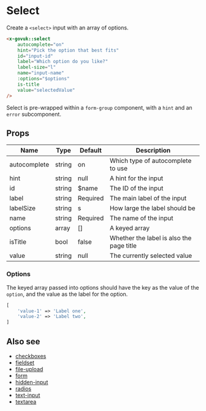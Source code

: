 # Select

Create a `<select>` input with an array of options.

```html
<x-govuk::select
    autocomplete="on"
    hint="Pick the option that best fits"
    id="input-id"
    label="Which option do you like?"
    label-size="l"
    name="input-name"
    :options="$options"
    is-title
    value="selectedValue"
/>
```

Select is pre-wrapped within a `form-group` component, with a `hint` and an `error` subcomponent.

## Props

| Name         | Type   | Default  | Description |
| ------------ | ------ | -------- | ----------- |
| autocomplete | string | on       | Which type of autocomplete to use |
| hint         | string | null     | A hint for the input |
| id           | string | $name    | The ID of the input |
| label        | string | Required | The main label of the input |
| labelSize    | string | s        | How large the label should be |
| name         | string | Required | The name of the input |
| options      | array  | []       | A keyed array |
| isTitle      | bool   | false    | Whether the label is also the page title |
| value        | string | null     | The currently selected value |

### Options

The keyed array passed into options should have the key as the value of the `option`, and the value as the label for the option.

```php
[
    'value-1' => 'Label one',
    'value-2' => 'Label two',
]
```

## Also see

* [checkboxes](checkboxes.md)
* [fieldset](fieldset.md)
* [file-upload](file-upload.md)
* [form](form.md)
* [hidden-input](hidden-input.md)
* [radios](radios.md)
* [text-input](text-input.md)
* [textarea](textarea.md)
